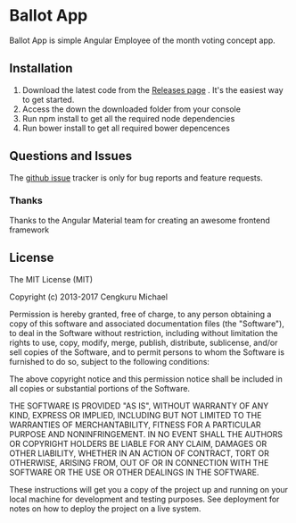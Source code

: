 # Ballot App

Ballot App is simple Angular Employee of the month voting concept app.

## Installation
1. Download the latest code from the [Releases page](https://github.com/cengkuru/ballot) . It's the easiest way to get started.
2. Access the down the downloaded folder from your console
3. Run npm install to get all the required node dependencies
4. Run bower install to get all required bower depencences


## Questions and Issues
The [github issue](https://github.com/cengkuru/ballot/issues) tracker is only for bug reports and feature requests.

### Thanks
Thanks to the Angular Material team for creating an awesome frontend framework

## License
The MIT License (MIT)

Copyright (c) 2013-2017 Cengkuru Michael

Permission is hereby granted, free of charge, to any person obtaining a copy of this software and associated documentation files (the "Software"), to deal in the Software without restriction, including without limitation the rights to use, copy, modify, merge, publish, distribute, sublicense, and/or sell copies of the Software, and to permit persons to whom the Software is furnished to do so, subject to the following conditions:

The above copyright notice and this permission notice shall be included in all copies or substantial portions of the Software.

THE SOFTWARE IS PROVIDED "AS IS", WITHOUT WARRANTY OF ANY KIND, EXPRESS OR IMPLIED, INCLUDING BUT NOT LIMITED TO THE WARRANTIES OF MERCHANTABILITY, FITNESS FOR A PARTICULAR PURPOSE AND NONINFRINGEMENT. IN NO EVENT SHALL THE AUTHORS OR COPYRIGHT HOLDERS BE LIABLE FOR ANY CLAIM, DAMAGES OR OTHER LIABILITY, WHETHER IN AN ACTION OF CONTRACT, TORT OR OTHERWISE, ARISING FROM, OUT OF OR IN CONNECTION WITH THE SOFTWARE OR THE USE OR OTHER DEALINGS IN THE SOFTWARE.

These instructions will get you a copy of the project up and running on your local machine for development and testing purposes. See deployment for notes on how to deploy the project on a live system.
